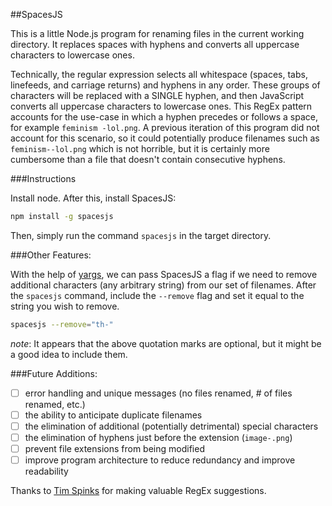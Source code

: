 ##SpacesJS

This is a little Node.js program for renaming files in the current working directory. It replaces spaces with hyphens and converts all uppercase characters to lowercase ones.

Technically, the regular expression selects all whitespace (spaces, tabs, linefeeds, and carriage returns) and hyphens in any order. These groups of characters will be replaced with a SINGLE hyphen, and then JavaScript converts all uppercase characters to lowercase ones. This RegEx pattern accounts for the use-case in which a hyphen precedes or follows a space, for example `feminism -lol.png`. A previous iteration of this program did not account for this scenario, so it could potentially produce filenames such as `feminism--lol.png` which is not horrible, but it is certainly more cumbersome than a file that doesn't contain consecutive hyphens.

###Instructions

Install node. After this, install SpacesJS:

```bash
npm install -g spacesjs
```

Then, simply run the command `spacesjs` in the target directory.

###Other Features:

With the help of [yargs](https://www.npmjs.com/package/yargs), we can pass SpacesJS a flag if we need to remove additional characters (any arbitrary string) from our set of filenames. After the `spacesjs` command, include the `--remove` flag and set it equal to the string you wish to remove.

```bash
spacesjs --remove="th-"
```

*note*: It appears that the above quotation marks are optional, but it might be a good idea to include them.

###Future Additions:

- [ ] error handling and unique messages (no files renamed, # of files renamed, etc.)
- [ ] the ability to anticipate duplicate filenames
- [ ] the elimination of additional (potentially detrimental) special characters
- [ ] the elimination of hyphens just before the extension (`image-.png`)
- [ ] prevent file extensions from being modified
- [ ] improve program architecture to reduce redundancy and improve readability

Thanks to [Tim Spinks](https://github.com/monkishtypist) for making valuable RegEx suggestions.
